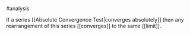 
#analysis

If a series [[Absolute Convergence Test|converges absolutely]] then any rearrangement of this series [[converges]] to the same [[limit]].